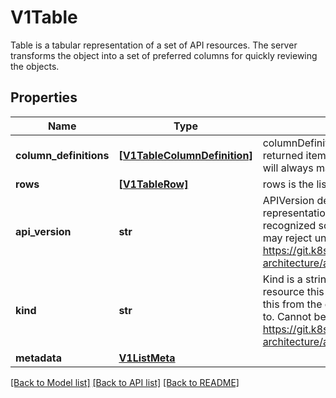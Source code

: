 # V1Table

Table is a tabular representation of a set of API resources. The server transforms the object into a set of preferred columns for quickly reviewing the objects.

## Properties
Name | Type | Description | Notes
------------ | ------------- | ------------- | -------------
**column_definitions** | [**[V1TableColumnDefinition]**](V1TableColumnDefinition.md) | columnDefinitions describes each column in the returned items array. The number of cells per row will always match the number of column definitions. | 
**rows** | [**[V1TableRow]**](V1TableRow.md) | rows is the list of items in the table. | 
**api_version** | **str** | APIVersion defines the versioned schema of this representation of an object. Servers should convert recognized schemas to the latest internal value, and may reject unrecognized values. More info: https://git.k8s.io/community/contributors/devel/sig-architecture/api-conventions.md#resources | [optional] 
**kind** | **str** | Kind is a string value representing the REST resource this object represents. Servers may infer this from the endpoint the client submits requests to. Cannot be updated. In CamelCase. More info: https://git.k8s.io/community/contributors/devel/sig-architecture/api-conventions.md#types-kinds | [optional] 
**metadata** | [**V1ListMeta**](V1ListMeta.md) |  | [optional] 

[[Back to Model list]](../README.md#documentation-for-models) [[Back to API list]](../README.md#documentation-for-api-endpoints) [[Back to README]](../README.md)


